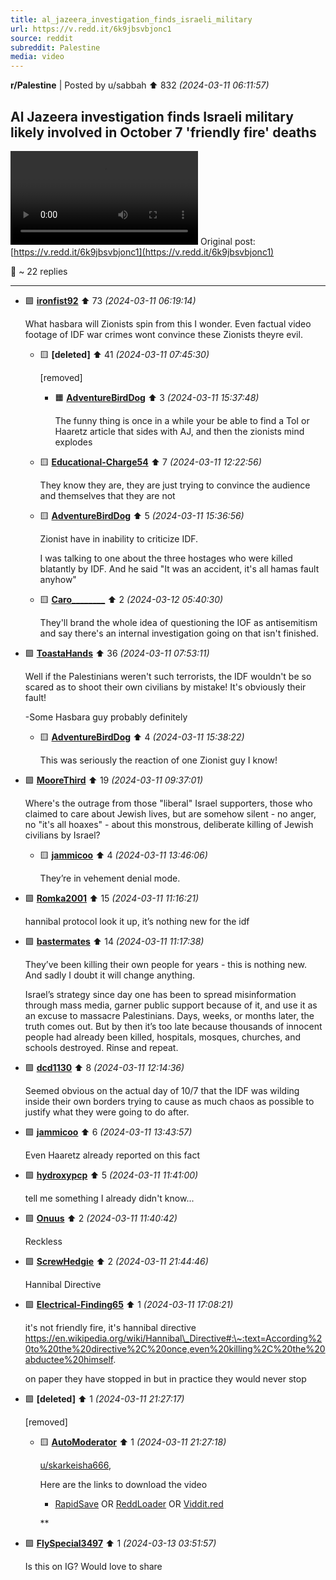```yaml
---
title: al_jazeera_investigation_finds_israeli_military
url: https://v.redd.it/6k9jbsvbjonc1
source: reddit
subreddit: Palestine
media: video
---
```

**r/Palestine** | Posted by u/sabbah ⬆️ 832 _(2024-03-11 06:11:57)_

## Al Jazeera investigation finds Israeli military likely involved in October 7 'friendly fire' deaths

![](al_jazeera_investigation_finds_israeli_military.mp4)
Original post: [https://v.redd.it/6k9jbsvbjonc1](https://v.redd.it/6k9jbsvbjonc1)

💬 ~ 22 replies

---

* 🟩 **[ironfist92](https://www.reddit.com/user/ironfist92)** ⬆️ 73 _(2024-03-11 06:19:14)_

	What hasbara will Zionists spin from this I wonder. Even factual video footage of IDF war crimes wont convince these Zionists theyre evil.

	* 🟨 **[deleted]** ⬆️ 41 _(2024-03-11 07:45:30)_

		[removed]

		* 🟧 **[AdventureBirdDog](https://www.reddit.com/user/AdventureBirdDog)** ⬆️ 3 _(2024-03-11 15:37:48)_

			The funny thing is once in a while your be able to find a ToI or Haaretz article that sides with AJ, and then the zionists mind explodes

	* 🟨 **[Educational-Charge54](https://www.reddit.com/user/Educational-Charge54)** ⬆️ 7 _(2024-03-11 12:22:56)_

		They know they are, they are just trying to convince the audience and themselves that they are not

	* 🟨 **[AdventureBirdDog](https://www.reddit.com/user/AdventureBirdDog)** ⬆️ 5 _(2024-03-11 15:36:56)_

		Zionist have in inability to criticize IDF.
		
		I was talking to one about the three hostages who were killed blatantly by IDF. And he said "It was an accident, it's all hamas fault anyhow"

	* 🟨 **[Caro________](https://www.reddit.com/user/Caro________)** ⬆️ 2 _(2024-03-12 05:40:30)_

		They'll brand the whole idea of questioning the IOF as antisemitism and say there's an internal investigation going on that isn't finished.

* 🟩 **[ToastaHands](https://www.reddit.com/user/ToastaHands)** ⬆️ 36 _(2024-03-11 07:53:11)_

	Well if the Palestinians weren't such terrorists, the IDF wouldn't be so scared as to shoot their own civilians by mistake! It's obviously their fault!

	 -Some Hasbara guy probably definitely

	* 🟨 **[AdventureBirdDog](https://www.reddit.com/user/AdventureBirdDog)** ⬆️ 4 _(2024-03-11 15:38:22)_

		This was seriously the reaction of one Zionist guy I know!

* 🟩 **[MooreThird](https://www.reddit.com/user/MooreThird)** ⬆️ 19 _(2024-03-11 09:37:01)_

	Where's the outrage from those "liberal" Israel supporters, those who claimed to care about Jewish lives, but are somehow silent - no anger, no "it's all hoaxes" - about this monstrous, deliberate killing of Jewish civilians by Israel?

	* 🟨 **[jammicoo](https://www.reddit.com/user/jammicoo)** ⬆️ 4 _(2024-03-11 13:46:06)_

		They’re in vehement denial mode.

* 🟩 **[Romka2001](https://www.reddit.com/user/Romka2001)** ⬆️ 15 _(2024-03-11 11:16:21)_

	hannibal protocol look it up, it’s nothing new for the idf

* 🟩 **[bastermates](https://www.reddit.com/user/bastermates)** ⬆️ 14 _(2024-03-11 11:17:38)_

	They’ve been killing their own people for years - this is nothing new. And sadly I doubt it will change anything. 

	Israel’s strategy since day one has been to spread misinformation through mass media, garner public support because of it, and use it as an excuse to massacre Palestinians. Days, weeks, or months later, the truth comes out. But by then it’s too late because thousands of innocent people had already been killed, hospitals, mosques, churches, and schools destroyed. Rinse and repeat. 

* 🟩 **[dcd1130](https://www.reddit.com/user/dcd1130)** ⬆️ 8 _(2024-03-11 12:14:36)_

	Seemed obvious on the actual day of 10/7 that the IDF was wilding inside their own borders trying to cause as much chaos as possible to justify what they were going to do after.

* 🟩 **[jammicoo](https://www.reddit.com/user/jammicoo)** ⬆️ 6 _(2024-03-11 13:43:57)_

	Even Haaretz already reported on this fact

* 🟩 **[hydroxypcp](https://www.reddit.com/user/hydroxypcp)** ⬆️ 5 _(2024-03-11 11:41:00)_

	tell me something I already didn't know...

* 🟩 **[Onuus](https://www.reddit.com/user/Onuus)** ⬆️ 2 _(2024-03-11 11:40:42)_

	Reckless

* 🟩 **[ScrewHedgie](https://www.reddit.com/user/ScrewHedgie)** ⬆️ 2 _(2024-03-11 21:44:46)_

	Hannibal Directive

* 🟩 **[Electrical-Finding65](https://www.reddit.com/user/Electrical-Finding65)** ⬆️ 1 _(2024-03-11 17:08:21)_

	it's not friendly fire, it's hannibal directive https://en.wikipedia.org/wiki/Hannibal\_Directive#:\~:text=According%20to%20the%20directive%2C%20once,even%20killing%2C%20the%20abductee%20himself.

	  

	on paper they have stopped in but in practice they would never stop

* 🟩 **[deleted]** ⬆️ 1 _(2024-03-11 21:27:17)_

	[removed]

	* 🟨 **[AutoModerator](https://www.reddit.com/user/AutoModerator)** ⬆️ 1 _(2024-03-11 21:27:18)_

		[u/skarkeisha666](https://www.reddit.com/user/skarkeisha666),
		
		Here are the links to download the video
		
		* [RapidSave](https://rapidsave.com/info?url=https://www.reddit.com/r/Palestine/comments/1bbzsf7/al_jazeera_investigation_finds_israeli_military/kugitjd/) OR [ReddLoader](https://reddloader.com/download-post/?url=https://www.reddit.com/r/Palestine/comments/1bbzsf7/al_jazeera_investigation_finds_israeli_military/kugitjd/&amp;id=b2ea0726) OR [Viddit.red](https://viddit.red/?url=https://www.reddit.com/r/Palestine/comments/1bbzsf7/al_jazeera_investigation_finds_israeli_military/kugitjd/) 
		
		
		**

* 🟩 **[FlySpecial3497](https://www.reddit.com/user/FlySpecial3497)** ⬆️ 1 _(2024-03-13 03:51:57)_

	Is this on IG? Would love to share


